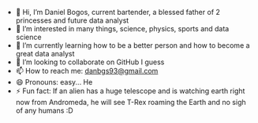 - 👋 Hi, I’m Daniel Bogos, current bartender, a blessed father of 2 princesses and future data analyst
- 👀 I’m interested in many things, science, physics, sports and data science
- 🌱 I’m currently learning how to be a better person and how to become a great data analyst
- 💞️ I’m looking to collaborate on GitHub I guess
- 📫 How to reach me: danbgs93@gmail.com
- 😄 Pronouns: easy... He
- ⚡ Fun fact: If an alien has a huge telescope and is watching earth right now from Andromeda, he will see T-Rex roaming the Earth and no sigh of any humans :D

<!---
DanielBogos/DanielBogos is a ✨ special ✨ repository because its `README.md` (this file) appears on your GitHub profile.
You can click the Preview link to take a look at your changes.
--->
